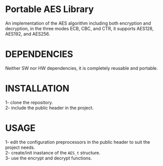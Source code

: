 # **Portable AES Library**
An implementation of the AES algorithm including both encryption and decryption, in the three modes ECB, CBC, and CTR, it supports AES128, AES192, and AES256.

# **DEPENDENCIES**
Neither SW nor HW dependencies, it is completely reusable and portable.


# **INSTALLATION**
1- clone the repository.\
2- include the public header in the project.


# **USAGE**
1- edit the configuration preprocessors in the public header to suit the project needs.\
2- create/init inastance of the `AES_t` structure.\
3- use the encrypt and decrypt functions.

